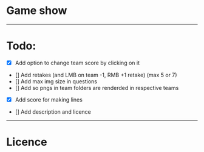# Game show

---

# Todo:

- [x] Add option to change team score by clicking on it
- [] Add retakes (and LMB on team -1, RMB +1 retake) (max 5 or 7)
- [] Add max img size in questions
- [] Add so pngs in team folders are renderded in respective teams
- [x] Add score for making lines
- [] Add description and licence

---

# Licence
